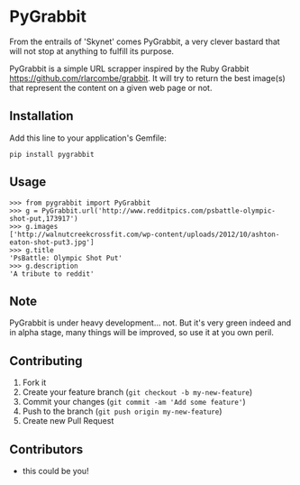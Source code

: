 # PyGrabbit

From the entrails of 'Skynet' comes PyGrabbit, a very clever bastard that will not stop at anything to fulfill its purpose.

PyGrabbit is a simple URL scrapper inspired by the Ruby Grabbit https://github.com/rlarcombe/grabbit. It will try to return the best image(s) that represent the content on a given web page or not.

## Installation

Add this line to your application's Gemfile:

    pip install pygrabbit

## Usage

    >>> from pygrabbit import PyGrabbit
    >>> g = PyGrabbit.url('http://www.redditpics.com/psbattle-olympic-shot-put,173917')
    >>> g.images
    ['http://walnutcreekcrossfit.com/wp-content/uploads/2012/10/ashton-eaton-shot-put3.jpg']
    >>> g.title
    'PsBattle: Olympic Shot Put'
    >>> g.description
    'A tribute to reddit'

## Note

PyGrabbit is under heavy development... not. But it's very green indeed and in alpha stage, many things will be improved, so use it at you own peril.

## Contributing

1. Fork it
2. Create your feature branch (`git checkout -b my-new-feature`)
3. Commit your changes (`git commit -am 'Add some feature'`)
4. Push to the branch (`git push origin my-new-feature`)
5. Create new Pull Request


## Contributors

* this could be you!
